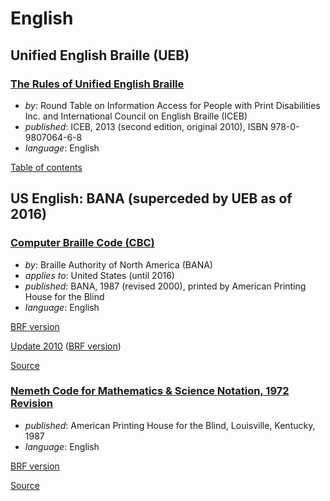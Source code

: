 # English

## Unified English Braille (UEB)

### [The Rules of Unified English Braille](ueb/Rules%20of%20Unified%20English%20Braille%202013.pdf)

- _by_: Round Table on Information Access for People with Print Disabilities Inc.
  and International Council on English Braille (ICEB)
- _published_: ICEB, 2013 (second edition, original 2010), ISBN 978-0-9807064-6-8
- _language_: English

[Table of contents](ueb/toc.md)

## US English: BANA (superceded by UEB as of 2016)

### [Computer Braille Code (CBC)](bana/cbc2000.pdf)

- _by_: Braille Authority of North America (BANA)
- _applies to_: United States (until 2016)
- _published_: BANA, 1987 (revised 2000), printed by American Printing House for the Blind
- _language_: English

[BRF version](http://www.brailleauthority.org/cbc/cbc2000.brf)

[Update 2010](bana/CBC-update2010.pdf) ([BRF version](http://www.brailleauthority.org/update-cbc10/CBC-update2010.brf))

[Source](http://www.brailleauthority.org/cbc/cbc.html)

### [Nemeth Code for Mathematics & Science Notation, 1972 Revision](http://brailleauthority.org/mathscience/nemeth1972.pdf)

- _published_: American Printing House for the Blind, Louisville, Kentucky, 1987
- _language_: English

[BRF version](http://brailleauthority.org/mathscience/nemeth1972.zip)

[Source](http://brailleauthority.org/mathscience/math-science.html)
